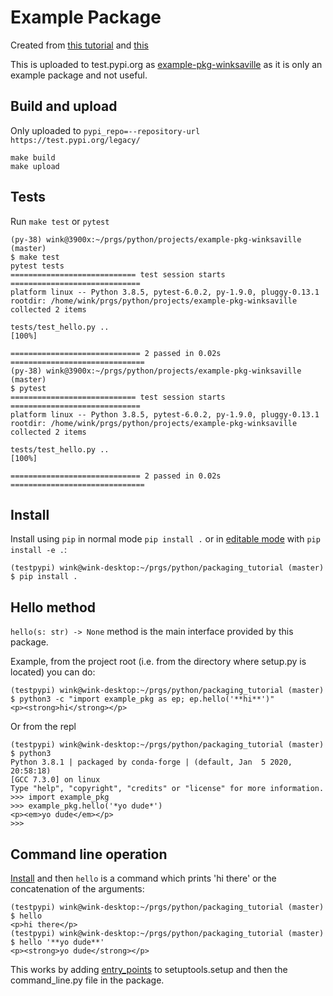 # Example Package

Created from [this tutorial](https://packaging.python.org/tutorials/packaging-projects/)
and [this](https://python-packaging.readthedocs.io/en/latest/minimal.html)

This is uploaded to test.pypi.org as [example-pkg-winksaville](https://test.pypi.org/project/example-pkg-winksaville/)
as it is only an example package and not useful.

## Build and upload

Only uploaded to `pypi_repo=--repository-url https://test.pypi.org/legacy/`
```
make build
make upload
```

## Tests

Run `make test` or `pytest`
```
(py-38) wink@3900x:~/prgs/python/projects/example-pkg-winksaville (master)
$ make test
pytest tests
============================ test session starts =============================
platform linux -- Python 3.8.5, pytest-6.0.2, py-1.9.0, pluggy-0.13.1
rootdir: /home/wink/prgs/python/projects/example-pkg-winksaville
collected 2 items                                                            

tests/test_hello.py ..                                                 [100%]

============================= 2 passed in 0.02s ==============================
(py-38) wink@3900x:~/prgs/python/projects/example-pkg-winksaville (master)
$ pytest
============================ test session starts =============================
platform linux -- Python 3.8.5, pytest-6.0.2, py-1.9.0, pluggy-0.13.1
rootdir: /home/wink/prgs/python/projects/example-pkg-winksaville
collected 2 items                                                            

tests/test_hello.py ..                                                 [100%]

============================= 2 passed in 0.02s ==============================
```

## Install

Install using `pip` in normal mode `pip install .` or in
[editable mode](https://pip.pypa.io/en/stable/reference/pip_install/#editable-installs)
with `pip install -e .`:
```
(testpypi) wink@wink-desktop:~/prgs/python/packaging_tutorial (master)
$ pip install .
```

## Hello method

`hello(s: str) -> None` method is the main interface provided by
this package.

Example, from the project root (i.e. from the directory where
setup.py is located) you can do:
```
(testpypi) wink@wink-desktop:~/prgs/python/packaging_tutorial (master)
$ python3 -c "import example_pkg as ep; ep.hello('**hi**')"
<p><strong>hi</strong></p>
```
Or from the repl
```
(testpypi) wink@wink-desktop:~/prgs/python/packaging_tutorial (master)
$ python3
Python 3.8.1 | packaged by conda-forge | (default, Jan  5 2020, 20:58:18) 
[GCC 7.3.0] on linux
Type "help", "copyright", "credits" or "license" for more information.
>>> import example_pkg
>>> example_pkg.hello('*yo dude*')
<p><em>yo dude</em></p>
>>> 
```
## Command line operation

[Install](#install) and then `hello` is a command which prints 'hi there' or the
concatenation of the arguments:
```
(testpypi) wink@wink-desktop:~/prgs/python/packaging_tutorial (master)
$ hello
<p>hi there</p>
(testpypi) wink@wink-desktop:~/prgs/python/packaging_tutorial (master)
$ hello '**yo dude**'
<p><strong>yo dude</strong></p>
```

This works by adding [entry_points](https://python-packaging.readthedocs.io/en/latest/command-line-scripts.html#the-console-scripts-entry-point)
to setuptools.setup and then the command_line.py file in the package.